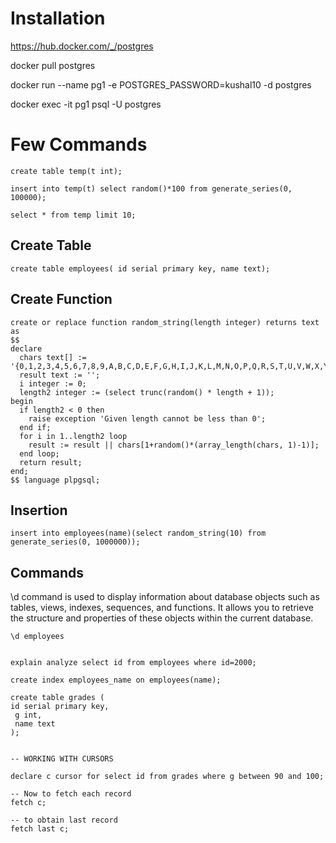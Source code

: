 # Installation

https://hub.docker.com/_/postgres

docker pull postgres

docker run --name pg1 -e POSTGRES_PASSWORD=kushal10 -d postgres

docker exec -it pg1 psql -U postgres

# Few Commands

```
create table temp(t int);

insert into temp(t) select random()*100 from generate_series(0, 100000);

select * from temp limit 10;
```

## Create Table

```
create table employees( id serial primary key, name text);
```

## Create Function
```
create or replace function random_string(length integer) returns text as 
$$
declare
  chars text[] := '{0,1,2,3,4,5,6,7,8,9,A,B,C,D,E,F,G,H,I,J,K,L,M,N,O,P,Q,R,S,T,U,V,W,X,Y,Z,a,b,c,d,e,f,g,h,i,j,k,l,m,n,o,p,q,r,s,t,u,v,w,x,y,z}';
  result text := '';
  i integer := 0;
  length2 integer := (select trunc(random() * length + 1));
begin
  if length2 < 0 then
    raise exception 'Given length cannot be less than 0';
  end if;
  for i in 1..length2 loop
    result := result || chars[1+random()*(array_length(chars, 1)-1)];
  end loop;
  return result;
end;
$$ language plpgsql;
```

## Insertion

```
insert into employees(name)(select random_string(10) from generate_series(0, 1000000));
```

## Commands

\d command is used to display information about database objects such as tables, views, indexes, sequences, and functions. It allows you to retrieve the structure and properties of these objects within the current database.


```
\d employees


explain analyze select id from employees where id=2000;

create index employees_name on employees(name);

```

```
create table grades (
id serial primary key, 
 g int,
 name text 
); 


```



```
-- WORKING WITH CURSORS

declare c cursor for select id from grades where g between 90 and 100;

-- Now to fetch each record
fetch c;

-- to obtain last record
fetch last c;
```
